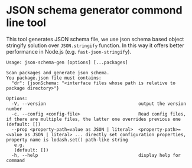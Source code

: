 # JSON schema generator commond line tool

This tool generates JSON schema file, we use json schema based object stringify solution over `JSON.stringify` function.
In this way it offers better performance in Node.js (e.g. `fast-json-stringify`).

```
Usage: json-schema-gen [options] [...packages]

Scan packages and generate json schema.
You package.json file must contains:
  "dr": {jsonSchema: "<interface files whose path is relative to package directory>"}

Options:
  -V, --version                                   output the version number
  -c, --config <config-file>                      Read config files, if there are multiple files, the latter one overrides previous one (default: [])
  --prop <property-path=value as JSON | literal>  <property-path>=<value as JSON | literal> ... directly set configuration properties, property name is lodash.set() path-like string
   e.g.
   (default: [])
  -h, --help                                      display help for command
```
